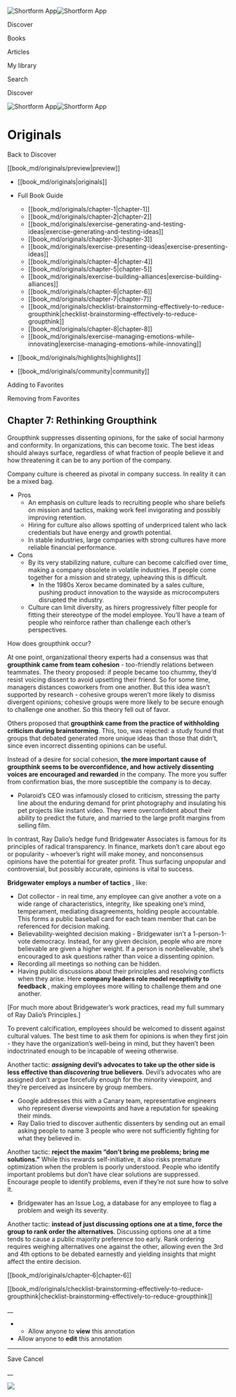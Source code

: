 ![Shortform App](/img/logo.36a2399e.svg)![Shortform App](/img/logo-dark.70c1b072.svg)

Discover

Books

Articles

My library

Search

Discover

![Shortform App](/img/logo.36a2399e.svg)![Shortform App](/img/logo-dark.70c1b072.svg)

# Originals

Back to Discover

[[book_md/originals/preview|preview]]

  * [[book_md/originals|originals]]
  * Full Book Guide

    * [[book_md/originals/chapter-1|chapter-1]]
    * [[book_md/originals/chapter-2|chapter-2]]
    * [[book_md/originals/exercise-generating-and-testing-ideas|exercise-generating-and-testing-ideas]]
    * [[book_md/originals/chapter-3|chapter-3]]
    * [[book_md/originals/exercise-presenting-ideas|exercise-presenting-ideas]]
    * [[book_md/originals/chapter-4|chapter-4]]
    * [[book_md/originals/chapter-5|chapter-5]]
    * [[book_md/originals/exercise-building-alliances|exercise-building-alliances]]
    * [[book_md/originals/chapter-6|chapter-6]]
    * [[book_md/originals/chapter-7|chapter-7]]
    * [[book_md/originals/checklist-brainstorming-effectively-to-reduce-groupthink|checklist-brainstorming-effectively-to-reduce-groupthink]]
    * [[book_md/originals/chapter-8|chapter-8]]
    * [[book_md/originals/exercise-managing-emotions-while-innovating|exercise-managing-emotions-while-innovating]]
  * [[book_md/originals/highlights|highlights]]
  * [[book_md/originals/community|community]]



Adding to Favorites 

Removing from Favorites 

## Chapter 7: Rethinking Groupthink

Groupthink suppresses dissenting opinions, for the sake of social harmony and conformity. In organizations, this can become toxic. The best ideas should always surface, regardless of what fraction of people believe it and how threatening it can be to any portion of the company.

Company culture is cheered as pivotal in company success. In reality it can be a mixed bag.

  * Pros
    * An emphasis on culture leads to recruiting people who share beliefs on mission and tactics, making work feel invigorating and possibly improving retention.
    * Hiring for culture also allows spotting of underpriced talent who lack credentials but have energy and growth potential. 
    * In stable industries, large companies with strong cultures have more reliable financial performance.
  * Cons
    * By its very stabilizing nature, culture can become calcified over time, making a company obsolete in volatile industries. If people come together for a mission and strategy, upheaving this is difficult. 
      * In the 1980s Xerox became dominated by a sales culture, pushing product innovation to the wayside as microcomputers disrupted the industry.
    * Culture can limit diversity, as hirers progressively filter people for fitting their stereotype of the model employee. You’ll have a team of people who reinforce rather than challenge each other’s perspectives.



How does groupthink occur?

At one point, organizational theory experts had a consensus was that **groupthink came from team cohesion** \- too-friendly relations between teammates. The theory proposed: if people became too chummy, they’d resist voicing dissent to avoid upsetting their friend. So for some time, managers distances coworkers from one another. But this idea wasn’t supported by research - cohesive groups weren’t more likely to dismiss divergent opinions; cohesive groups were more likely to be secure enough to challenge one another. So this theory fell out of favor.

Others proposed that **groupthink came from the practice of withholding criticism during brainstorming**. This, too, was rejected: a study found that groups that debated generated more unique ideas than those that didn’t, since even incorrect dissenting opinions can be useful.

Instead of a desire for social cohesion, **the more important cause of groupthink seems to be overconfidence, and how actively dissenting voices are encouraged and rewarded** in the company. The more you suffer from confirmation bias, the more susceptible the company is to decay.

  * Polaroid’s CEO was infamously closed to criticism, stressing the party line about the enduring demand for print photography and insulating his pet projects like instant video. They were overconfident about their ability to predict the future, and married to the large profit margins from selling film.



In contrast, Ray Dalio’s hedge fund Bridgewater Associates is famous for its principles of radical transparency. In finance, markets don’t care about ego or popularity - whoever’s right will make money, and nonconsensus opinions have the potential for greater profit. Thus surfacing unpopular and controversial, but possibly accurate, opinions is vital to success.

**Bridgewater employs a number of tactics** , like:

  * Dot collector - in real time, any employee can give another a vote on a wide range of characteristics, integrity, like speaking one’s mind, temperament, mediating disagreements, holding people accountable. This forms a public baseball card for each team member that can be referenced for decision making. 
  * Believability-weighted decision making - Bridgewater isn’t a 1-person-1-vote democracy. Instead, for any given decision, people who are more believable are given a higher weight. If a person is nonbelievable, she’s encouraged to ask questions rather than voice a dissenting opinion.
  * Recording all meetings so nothing can be hidden.
  * Having public discussions about their principles and resolving conflicts when they arise. Here **company leaders role model receptivity to feedback** , making employees more willing to challenge them and one another.



[For much more about Bridgewater’s work practices, read my full summary of Ray Dalio’s Principles.]

To prevent calcification, employees should be welcomed to dissent against cultural values. The best time to ask them for opinions is when they first join - they have the organization’s well-being in mind, but they haven’t been indoctrinated enough to be incapable of weeing otherwise.

Another tactic: **_assigning_ devil’s advocates to take up the other side is less effective than _discovering_ true believers**. Devil’s advocates who are assigned don’t argue forcefully enough for the minority viewpoint, and they’re perceived as insincere by group members.

  * Google addresses this with a Canary team, representative engineers who represent diverse viewpoints and have a reputation for speaking their minds. 
  * Ray Dalio tried to discover authentic dissenters by sending out an email asking people to name 3 people who were not sufficiently fighting for what they believed in. 



Another tactic: **reject the maxim “don’t bring me problems; bring me solutions.”** While this rewards self-initiative, it also risks premature optimization when the problem is poorly understood. People who identify important problems but don’t have clear solutions are suppressed. Encourage people to identify problems, even if they’re not sure how to solve it.

  * Bridgewater has an Issue Log, a database for any employee to flag a problem and weigh its severity.



Another tactic: **instead of just discussing options one at a time, force the group to rank order the alternatives**. Discussing options one at a time tends to cause a public majority preference too early. Rank ordering requires weighing alternatives one against the other, allowing even the 3rd and 4th options to be debated earnestly and yielding insights that might affect the entire decision.

[[book_md/originals/chapter-6|chapter-6]]

[[book_md/originals/checklist-brainstorming-effectively-to-reduce-groupthink|checklist-brainstorming-effectively-to-reduce-groupthink]]

__

  *   * Allow anyone to **view** this annotation
  * Allow anyone to **edit** this annotation



* * *

Save Cancel

__




![](https://bat.bing.com/action/0?ti=56018282&Ver=2&mid=d9e2a6de-ee3c-4373-bdc6-3f69b4497a44&sid=f30c5e70639211ee87d33f0876d93783&vid=f30c9700639211eeb3a75d830392c94f&vids=0&msclkid=N&pi=0&lg=en-US&sw=800&sh=600&sc=24&nwd=1&tl=Shortform%20%7C%20Originals&p=https%3A%2F%2Fwww.shortform.com%2Fapp%2Fbook%2Foriginals%2Fchapter-7&r=&lt=535&evt=pageLoad&sv=1&rn=432482)
